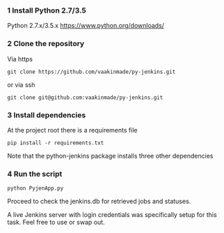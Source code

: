 ### 1 Install Python 2.7/3.5

Python 2.7.x/3.5.x https://www.python.org/downloads/

### 2 Clone the repository

Via https

    git clone https://github.com/vaakinmade/py-jenkins.git

or via ssh

    git clone git@github.com:vaakinmade/py-jenkins.git

### 3 Install dependencies
At the project root there is a requirements file

    pip install -r requirements.txt

Note that the python-jenkins package installs three other dependencies

### 4 Run the script
 
    python PyjenApp.py

Proceed to check the jenkins.db for retrieved jobs and statuses.

A live Jenkins server with login credentials was specifically setup for this task.
Feel free to use or swap out.

